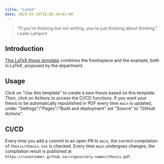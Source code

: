 ```yaml
---
title: "LaTeX"
date: 2023-03-18T18:05:34+01:00
---
```


> "If you're thinking but not writing, you're just thinking about thinking."
> Leslie Lamport

## Introduction

[This LaTeX thesis template](https://github.com/csunibo/latex-thesis) combines the frontispiece and the example, both in LaTeX, proposed by the department.

## Usage

Click on "Use this template" to create a new thesis based on this template. Then, click on Actions to access the CI/CD functions. If you want your thesis to be automatically republished in PDF every time `main` is updated, under "Settings"/"Pages"/"Build and deployment" set "Source" to "GitHub Actions".

## CI/CD

Every time you add a commit to an open PR to `main`, the correct compilation of `thesis/thesis.tex` is checked. Every time `main` undergoes changes, the compilation result is published at `https://<username>.github.io/<repository-name>/thesis.pdf`.
